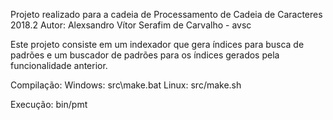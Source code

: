 Projeto realizado para a cadeia de Processamento de Cadeia de Caracteres 2018.2
Autor: Alexsandro Vítor Serafim de Carvalho - avsc

Este projeto consiste em um indexador que gera índices para busca de padrões e um buscador de padrões para os índices gerados pela funcionalidade anterior.

Compilação:
Windows: src\make.bat
Linux: src/make.sh

Execução: bin/pmt